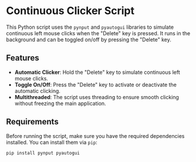 # Continuous Clicker Script

This Python script uses the `pynput` and `pyautogui` libraries to simulate continuous left mouse clicks when the "Delete" key is pressed. It runs in the background and can be toggled on/off by pressing the "Delete" key.

## Features

- **Automatic Clicker**: Hold the "Delete" key to simulate continuous left mouse clicks.
- **Toggle On/Off**: Press the "Delete" key to activate or deactivate the automatic clicking.
- **Multithreaded**: The script uses threading to ensure smooth clicking without freezing the main application.

## Requirements

Before running the script, make sure you have the required dependencies installed. You can install them via `pip`:

```bash
pip install pynput pyautogui
